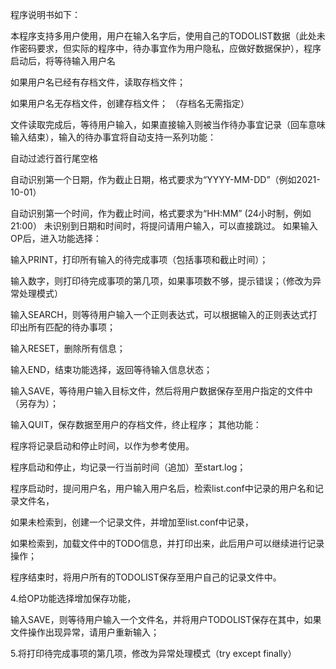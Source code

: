 程序说明书如下：

本程序支持多用户使用，用户在输入名字后，使用自己的TODOLIST数据（此处未作密码要求，但实际的程序中，待办事宜作为用户隐私，应做好数据保护），程序启动后，将等待输入用户名

如果用户名已经有存档文件，读取存档文件；

如果用户名无存档文件，创建存档文件； （存档名无需指定）

文件读取完成后，等待用户输入，如果直接输入则被当作待办事宜记录（回车意味输入结束），输入的待办事宜将自动支持一系列功能：

自动过滤行首行尾空格

自动识别第一个日期，作为截止日期，格式要求为“YYYY-MM-DD”（例如2021-10-01）

自动识别第一个时间，作为截止时间，格式要求为“HH:MM” (24小时制，例如21:00）
未识别到日期和时间时，将提问请用户输入，可以直接跳过。
如果输入OP后，进入功能选择：

输入PRINT，打印所有输入的待完成事项（包括事项和截止时间）；

输入数字，则打印待完成事项的第几项，如果事项数不够，提示错误；（修改为异常处理模式）

输入SEARCH，则等待用户输入一个正则表达式，可以根据输入的正则表达式打印出所有匹配的待办事项；

输入RESET，删除所有信息；

输入END，结束功能选择，返回等待输入信息状态；

输入SAVE，等待用户输入目标文件，然后将用户数据保存至用户指定的文件中（另存为）；

输入QUIT，保存数据至用户的存档文件，终止程序；
其他功能：

程序将记录启动和停止时间，以作为参考使用。

程序启动和停止，均记录一行当前时间（追加）至start.log；

程序启动时，提问用户名，用户输入用户名后，检索list.conf中记录的用户名和记录文件名，

如果未检索到，创建一个记录文件，并增加至list.conf中记录，

如果检索到，加载文件中的TODO信息，并打印出来，此后用户可以继续进行记录操作；

程序结束时，将用户所有的TODOLIST保存至用户自己的记录文件中。

4.给OP功能选择增加保存功能，

输入SAVE，则等待用户输入一个文件名，并将用户TODOLIST保存在其中，如果文件操作出现异常，请用户重新输入；

5.将打印待完成事项的第几项，修改为异常处理模式（try except finally）